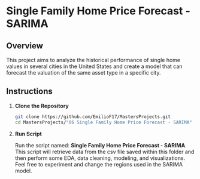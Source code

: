 # Single Family Home Price Forecast - SARIMA

## Overview
This project aims to analyze the historical performance of single home values in several cities in the United States and create a model that can forecast the valuation of the same asset type in a specific city.

## Instructions  

1. **Clone the Repository**  

   ```bash
   git clone https://github.com/EmilioF17/MastersProjects.git
   cd MastersProjects/"06 Single Family Home Price Forecast - SARIMA"

2. **Run Script**
   
   Run the script named: **Single Family Home Price Forecast - SARIMA**. This script will retrieve data from the csv file saved within this folder and then perform some EDA, data cleaning, modeling, and visualizations. Feel free to experiment and change the regions used in the SARIMA model. 